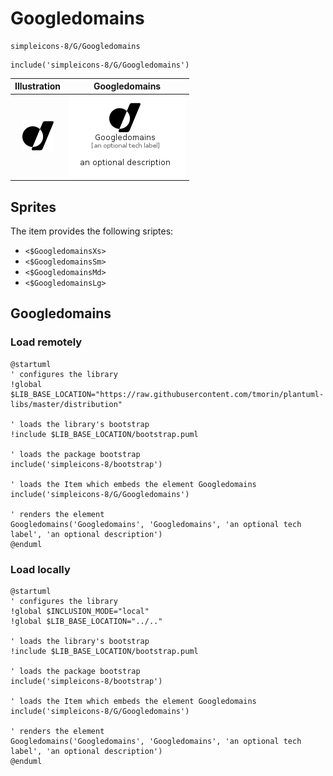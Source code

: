 # Googledomains


```text
simpleicons-8/G/Googledomains
```

```text
include('simpleicons-8/G/Googledomains')
```



| Illustration | Googledomains |
| :---: | :---: |
| ![illustration for Illustration](../../simpleicons-8/G/Googledomains.png) | ![illustration for Googledomains](../../simpleicons-8/G/Googledomains.Local.png) |



## Sprites
The item provides the following sriptes:

- `<$GoogledomainsXs>`
- `<$GoogledomainsSm>`
- `<$GoogledomainsMd>`
- `<$GoogledomainsLg>`





## Googledomains

### Load remotely
```plantuml
@startuml
' configures the library
!global $LIB_BASE_LOCATION="https://raw.githubusercontent.com/tmorin/plantuml-libs/master/distribution"

' loads the library's bootstrap
!include $LIB_BASE_LOCATION/bootstrap.puml

' loads the package bootstrap
include('simpleicons-8/bootstrap')

' loads the Item which embeds the element Googledomains
include('simpleicons-8/G/Googledomains')

' renders the element
Googledomains('Googledomains', 'Googledomains', 'an optional tech label', 'an optional description')
@enduml
```

### Load locally
```plantuml
@startuml
' configures the library
!global $INCLUSION_MODE="local"
!global $LIB_BASE_LOCATION="../.."

' loads the library's bootstrap
!include $LIB_BASE_LOCATION/bootstrap.puml

' loads the package bootstrap
include('simpleicons-8/bootstrap')

' loads the Item which embeds the element Googledomains
include('simpleicons-8/G/Googledomains')

' renders the element
Googledomains('Googledomains', 'Googledomains', 'an optional tech label', 'an optional description')
@enduml
```

